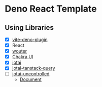 # Deno React Template

## Using Libraries

- [x] [vite-deno-plugin](https://github.com/anatoo/vite-deno-plugin)
- [x] React
- [x] [wouter](https://github.com/molefrog/wouter)
- [x] [Chakra UI](https://chakra-ui.com)
- [x] [jotai](https://jotai.org)
- [x] [jotai-tanstack-query](https://github.com/jotaijs/jotai-tanstack-query)
- [ ] [jotai-uncontrolled](https://github.com/jotaijs/jotai-uncontrolled)
  - [Document](https://zenn.dev/dai_shi/articles/01813b22907dcf)
